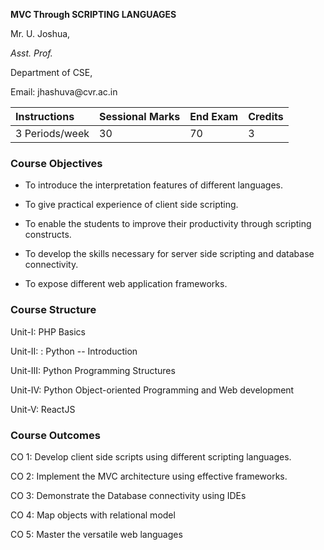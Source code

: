 __MVC Through SCRIPTING LANGUAGES__

Mr\. U\. Joshua\,

_Asst\. Prof\._

Department of CSE\,

Email: jhashuva@cvr\.ac\.in

| Instructions  | Sessional Marks   | End Exam   | Credits    | 
|:--------------|:------------------|:-----------|:-----------|
| 3 Periods/week|      30           |    70      |     3      |


### Course Objectives

* To introduce the interpretation features of different languages\.

* To give practical experience of client side scripting\.

* To enable the students to improve their productivity through scripting constructs\.

* To develop the skills necessary for server side scripting  and database connectivity\.

* To expose different web application frameworks\.



### Course Structure

Unit\-I: PHP Basics

Unit\-II: : Python \-- Introduction

Unit\-III: Python Programming Structures

Unit\-IV: Python Object\-oriented Programming and Web development

Unit\-V: ReactJS

### Course Outcomes

CO 1: Develop client side scripts using different scripting languages\.

CO 2: Implement the MVC architecture using effective frameworks\.

CO 3: Demonstrate the Database connectivity using IDEs

CO 4: Map objects with relational model

CO 5: Master the versatile web languages

